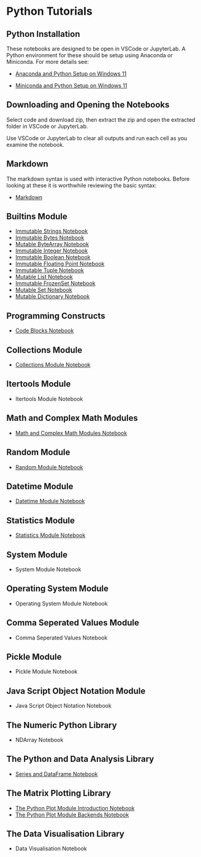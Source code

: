 # Python Tutorials

## Python Installation

These notebooks are designed to be open in VSCode or JupyterLab. A Python environment for these should be setup using Anaconda or Miniconda. For more details see:

* [Anaconda and Python Setup on Windows 11](https://github.com/PhilipYip1988/anaconda#readme)

* [Miniconda and Python Setup on Windows 11](https://github.com/PhilipYip1988/miniconda#readme)

## Downloading and Opening the Notebooks

Select code and download zip, then extract the zip and open the extracted folder in VSCode or JupyterLab.

Use VSCode or JupyterLab to clear all outputs and run each cell as you examine the notebook.

## Markdown

The markdown syntax is used with interactive Python notebooks. Before looking at these it is worthwhile reviewing the basic syntax:

* [Markdown](./markdown/readme.md)

## Builtins Module

* [Immutable Strings Notebook](./builtins_module_str/notebook.ipynb)
* [Immutable Bytes Notebook](./builtins_module_bytes/notebook.ipynb)
* [Mutable ByteArray Notebook](./builtins_module_bytearray/notebook.ipynb)
* [Immutable Integer Notebook](./builtins_module_int/notebook.ipynb)
* [Immutable Boolean Notebook](./builtins_module_bool/notebook.ipynb)
* [Immutable Floating Point Notebook](./builtins_module_float/notebook.ipynb)
* [Immutable Tuple Notebook](./builtins_module_tuple/notebook.ipynb)
* [Mutable List Notebook](./builtins_module_list/notebook.ipynb)
* [Immutable FrozenSet Notebook](./builtins_module_frozenset/notebook.ipynb)
* [Mutable Set Notebook](./builtins_module_set/notebook.ipynb)
* [Mutable Dictionary Notebook](./builtins_module_dict/notebook.ipynb)

## Programming Constructs

* [Code Blocks Notebook](./programming_constructs/notebook.ipynb)

## Collections Module

* [Collections Module Notebook](./collections_module/notebook.ipynb)

## Itertools Module

* Itertools Module Notebook

## Math and Complex Math Modules

* [Math and Complex Math Modules Notebook](./math_module/notebook.ipynb)

## Random Module

* [Random Module Notebook](./random_module/notebook.ipynb)

## Datetime Module

* [Datetime Module Notebook](./datetime_module/notebook.ipynb)

## Statistics Module

* [Statistics Module Notebook](./statistics_module/notebook.ipynb)

## System Module

* System Module Notebook

## Operating System Module

* Operating System Module Notebook

## Comma Seperated Values Module

* Comma Seperated Values Notebook

## Pickle Module

* Pickle Module Notebook

## Java Script Object Notation Module

* Java Script Object Notation Notebook

## The Numeric Python Library

* NDArray Notebook

## The Python and Data Analysis Library

* [Series and DataFrame Notebook](./pandas_library/notebook.ipynb)

## The Matrix Plotting Library

* [The Python Plot Module Introduction Notebook](./matplotlib_library/notebook_introduction.ipynb)
* [The Python Plot Module Backends Notebook](./matplotlib_library/notebook_backends.ipynb)

## The Data Visualisation Library

* Data Visualisation Notebook
